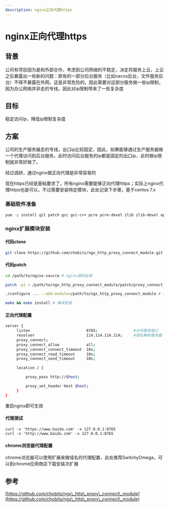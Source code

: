 ```yaml
---
description: nginx正向代理https
---
```


# nginx正向代理https

## 背景

公司有项目因为是和外部合作，考虑到公司网络的不稳定，决定将服务上云，上云之后暴露出一些新的问题：原有的一部分后台服务（比如nacos后台，文件服务后台）不得不暴露在外网，这是非常危险的，因此需要对这部分服务做一些ip限制，因为办公网络并非走的专线，因此对ip限制带来了一些复杂度

## 目标

稳定访问ip，降低ip限制复杂度

## 方案

公司的生产服务器走的专线，出口ip比较固定，因此，如果能够通过生产服务器做一个代理访问到后台服务，此时访问后台服务的ip都是固定的出口ip，此时做ip限制就非常好做了。

经过调研，通过nginx做正向代理是非常容易的

现在https已经是基础要求了，所有nginx需要能够正向代理https；实际上nginx代理https也是可以，不过需要安装特定模块，此处记录下步骤，基于centos 7.x

### 基础软件准备

```bash
yum -y install git patch gcc gcc-c++ pcre pcre-devel zlib zlib-devel openssl openssl-devel
```

### nginx扩展模块安装

#### 代码clone

```bash
git clone https://github.com/chobits/ngx_http_proxy_connect_module.git
```

#### 代码patch

```bash
cd /path/to/nginx-source # nginx源码目录

patch -p1 < /path/to/ngx_http_proxy_connect_module/patch/proxy_connect_rewrite_102101.patch # 打补丁，具体的使用哪个patch需要根据nginx版本确定

./configure ... --add-module=/path/to/ngx_http_proxy_connect_module # 如果是已经编译过 /path/to/nginx -V 可以查看原有编译参数

make && make install # 编译安装
```

#### 正向代理配置

```bash
server {
     listen                         8765;                #对外服务端口
     resolver                       114.114.114.114;     #域名解析服务器
     proxy_connect;
     proxy_connect_allow            all;
     proxy_connect_connect_timeout  10s;
     proxy_connect_read_timeout     10s;
     proxy_connect_send_timeout     10s;

     location / {

         proxy_pass http://$host;

         proxy_set_header Host $host;
     }
}
```

重启nginx即可生效

#### 代理测试

```
curl -v 'https://www.baidu.com' -x 127.0.0.1:8765
curl -v 'http://www.baidu.com' -x 127.0.0.1:8765
```

#### chrome浏览器代理配置

chrome浏览器可以使用扩展来做域名的代理配置，此处推荐SwitchyOmega，可以到chrome应用商店下载安装次扩展

## 参考

[https://github.com/chobits/ngx\_http\_proxy\_connect\_module](https://github.com/chobits/ngx\_http\_proxy\_connect\_module)

